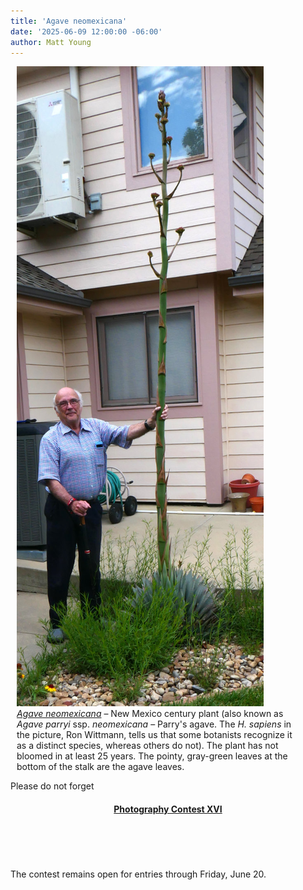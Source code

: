 ```yaml
---
title: 'Agave neomexicana'
date: '2025-06-09 12:00:00 -06:00'
author: Matt Young
---
```

<figure class="on-the-left-side" style="margin-top: 10px; margin-right: 40px; margin-bottom: 10px; margin-left: 10px;">
<img src="/uploads/2025/P1031638_Yucca_Agave_neomexicana_600.jpg" alt="New Mexico century plant"/>
<figcaption><i><a href="https://en.wikipedia.org/wiki/Agave_americana">Agave neomexicana</a></i> &ndash; New Mexico century plant (also known as <i>Agave parryi</i> ssp. <i>neomexicana</i> &ndash; Parry's agave. The <i>H. sapiens</i> in the picture, Ron Wittmann, tells us that some botanists recognize it as a distinct species, whereas others do not). The plant has not bloomed in at least 25 years. The pointy, gray-green leaves at the bottom of the stalk are the agave leaves.</figcaption>
</figure>

Please do not forget <br/>

<header><h4><a href="https://pandasthumb.org/archives/2025/06/photography-contest-xvi.html">Photography Contest XVI</a></h4></header> <br/>

The contest remains open for entries through Friday, June 20.
